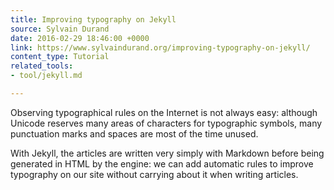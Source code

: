 ```yaml
---
title: Improving typography on Jekyll
source: Sylvain Durand
date: 2016-02-29 18:46:00 +0000
link: https://www.sylvaindurand.org/improving-typography-on-jekyll/
content_type: Tutorial
related_tools:
- tool/jekyll.md

---
```

Observing typographical rules on the Internet is not always easy: although Unicode reserves many areas of characters for typographic symbols, many punctuation marks and spaces are most of the time unused.

With Jekyll, the articles are written very simply with Markdown before being generated in HTML by the engine: we can add automatic rules to improve typography on our site without carrying about it when writing articles.






